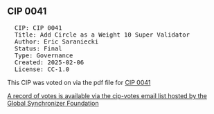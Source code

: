 ## CIP 0041

<pre>
  CIP: CIP 0041
  Title: Add Circle as a Weight 10 Super Validator
  Author: Eric Saraniecki 
  Status: Final 
  Type: Governance 
  Created: 2025-02-06
  License: CC-1.0
</pre>

This CIP was voted on via the pdf file for [CIP 0041](/cip-0041/cip-0041.pdf)

[A record of votes is available via the cip-votes email list hosted by the Global Synchronizer Foundation](https://lists.sync.global/g/cip-vote/topic/cip_0041_circle/110776045)
